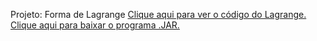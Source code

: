 Projeto: Forma de Lagrange
[Clique aqui para ver o código do Lagrange.](https://github.com/leo-morita/forma-de-lagrange/blob/master/codigos/src/br/com/unifil/lagrange/controller/Lagrange.java)
[Clique aqui para baixar o programa .JAR.](https://github.com/leo-morita/forma-de-lagrange/blob/master/JAR/projeto-forma-de-lagrange.jar?raw=true)
